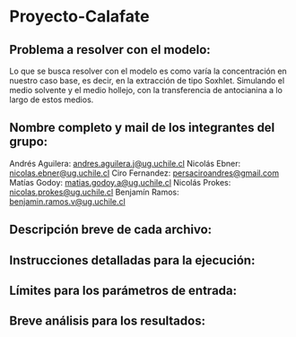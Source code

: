 # Proyecto-Calafate

## Problema a resolver con el modelo:

Lo que se busca resolver con el modelo es como varía la concentración en nuestro caso base, es decir, en la extracción de tipo Soxhlet.
Simulando el medio solvente y el medio hollejo, con la transferencia de antocianina a lo largo de estos medios.

## Nombre completo y mail de los integrantes del grupo:

Andrés Aguilera: andres.aguilera.j@ug.uchile.cl
Nicolás Ebner: nicolas.ebner@ug.uchile.cl
Ciro Fernandez: persaciroandres@gmail.com
Matías Godoy: matias.godoy.a@ug.uchile.cl
Nicolás Prokes: nicolas.prokes@ug.uchile.cl
Benjamín Ramos: benjamin.ramos.v@ug.uchile.cl

## Descripción breve de cada archivo:

## Instrucciones detalladas para la ejecución:

## Límites para los parámetros de entrada:

## Breve análisis para los resultados:
